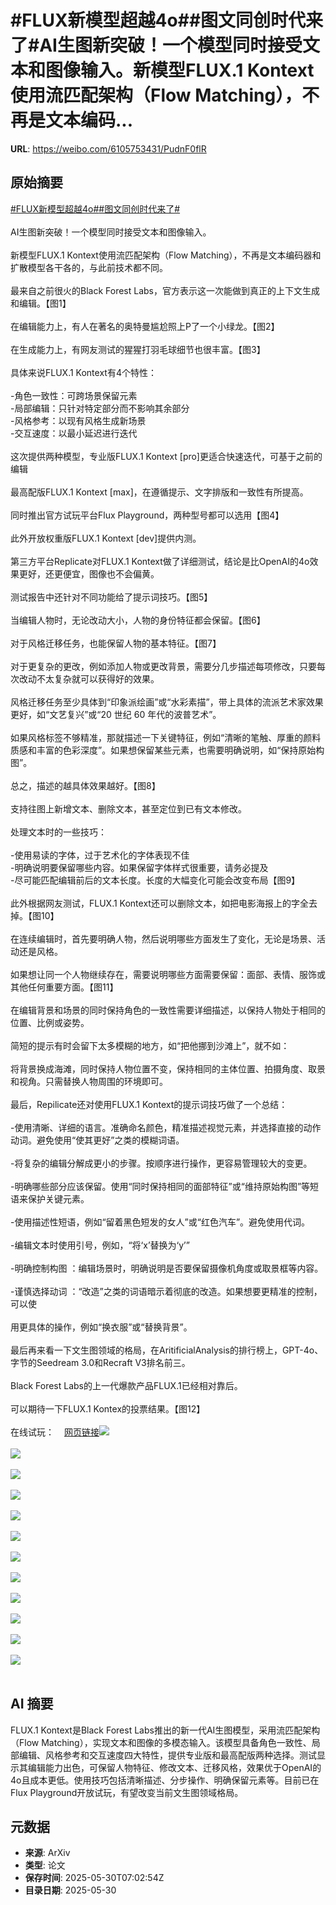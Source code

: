 # #FLUX新模型超越4o##图文同创时代来了#AI生图新突破！一个模型同时接受文本和图像输入。新模型FLUX.1 Kontext使用流匹配架构（Flow Matching），不再是文本编码...

**URL**: https://weibo.com/6105753431/PudnF0flR

## 原始摘要

<a href="https://m.weibo.cn/search?containerid=231522type%3D1%26t%3D10%26q%3D%23FLUX%E6%96%B0%E6%A8%A1%E5%9E%8B%E8%B6%85%E8%B6%8A4o%23&amp;extparam=%23FLUX%E6%96%B0%E6%A8%A1%E5%9E%8B%E8%B6%85%E8%B6%8A4o%23" data-hide=""><span class="surl-text">#FLUX新模型超越4o#</span></a><a href="https://m.weibo.cn/search?containerid=231522type%3D1%26t%3D10%26q%3D%23%E5%9B%BE%E6%96%87%E5%90%8C%E5%88%9B%E6%97%B6%E4%BB%A3%E6%9D%A5%E4%BA%86%23&amp;extparam=%23%E5%9B%BE%E6%96%87%E5%90%8C%E5%88%9B%E6%97%B6%E4%BB%A3%E6%9D%A5%E4%BA%86%23" data-hide=""><span class="surl-text">#图文同创时代来了#</span></a><br><br>AI生图新突破！一个模型同时接受文本和图像输入。<br><br>新模型FLUX.1 Kontext使用流匹配架构（Flow Matching），不再是文本编码器和扩散模型各干各的，与此前技术都不同。<br><br>最来自之前很火的Black Forest Labs，官方表示这一次能做到真正的上下文生成和编辑。【图1】<br><br>在编辑能力上，有人在著名的奥特曼尴尬照上P了一个小绿龙。【图2】<br><br>在生成能力上，有网友测试的猩猩打羽毛球细节也很丰富。【图3】<br><br>具体来说FLUX.1 Kontext有4个特性：<br><br>-角色一致性：可跨场景保留元素  <br>-局部编辑：只针对特定部分而不影响其余部分  <br>-风格参考：以现有风格生成新场景  <br>-交互速度：以最小延迟进行迭代  <br><br>这次提供两种模型，专业版FLUX.1 Kontext [pro]更适合快速迭代，可基于之前的编辑<br><br>最高配版FLUX.1 Kontext [max]，在遵循提示、文字排版和一致性有所提高。<br><br>同时推出官方试玩平台Flux Playground，两种型号都可以选用【图4】<br><br>此外开放权重版FLUX.1 Kontext [dev]提供内测。<br><br>第三方平台Replicate对FLUX.1 Kontext做了详细测试，结论是比OpenAI的4o效果更好，还更便宜，图像也不会偏黄。<br><br>测试报告中还针对不同功能给了提示词技巧。【图5】<br><br>当编辑人物时，无论改动大小，人物的身份特征都会保留。【图6】<br><br>对于风格迁移任务，也能保留人物的基本特征。【图7】<br><br>对于更复杂的更改，例如添加人物或更改背景，需要分几步描述每项修改，只要每次改动不太复杂就可以获得好的效果。<br><br>风格迁移任务至少具体到“印象派绘画”或“水彩素描”，带上具体的流派艺术家效果更好，如“文艺复兴”或“20 世纪 60 年代的波普艺术”。<br><br>如果风格标签不够精准，那就描述一下关键特征，例如“清晰的笔触、厚重的颜料质感和丰富的色彩深度”。如果想保留某些元素，也需要明确说明，如“保持原始构图”。<br><br>总之，描述的越具体效果越好。【图8】<br><br>支持往图上新增文本、删除文本，甚至定位到已有文本修改。<br><br>处理文本时的一些技巧：<br><br>-使用易读的字体，过于艺术化的字体表现不佳  <br>-明确说明要保留哪些内容。如果保留字体样式很重要，请务必提及  <br>-尽可能匹配编辑前后的文本长度。长度的大幅变化可能会改变布局【图9】  <br><br>此外根据网友测试，FLUX.1 Kontext还可以删除文本，如把电影海报上的字全去掉。【图10】<br><br>在连续编辑时，首先要明确人物，然后说明哪些方面发生了变化，无论是场景、活动还是风格。<br><br>如果想让同一个人物继续存在，需要说明哪些方面需要保留：面部、表情、服饰或其他任何重要方面。【图11】<br><br>在编辑背景和场景的同时保持角色的一致性需要详细描述，以保持人物处于相同的位置、比例或姿势。<br><br>简短的提示有时会留下太多模糊的地方，如“把他挪到沙滩上”，就不如：<br><br>将背景换成海滩，同时保持人物位置不变，保持相同的主体位置、拍摄角度、取景和视角。只需替换人物周围的环境即可。<br><br>最后，Repilicate还对使用FLUX.1 Kontext的提示词技巧做了一个总结：<br><br>-使用清晰、详细的语言。准确命名颜色，精准描述视觉元素，并选择直接的动作动词。避免使用“使其更好”之类的模糊词语。  <br><br>-将复杂的编辑分解成更小的步骤。按顺序进行操作，更容易管理较大的变更。  <br><br>-明确哪些部分应该保留。使用“同时保持相同的面部特征”或“维持原始构图”等短语来保护关键元素。  <br><br>-使用描述性短语，例如“留着黑色短发的女人”或“红色汽车”。避免使用代词。  <br><br>-编辑文本时使用引号，例如，“将‘x’替换为‘y’”  <br><br>-明确控制构图 ：编辑场景时，明确说明是否要保留摄像机角度或取景框等内容。  <br><br>-谨慎选择动词 ：“改造”之类的词语暗示着彻底的改造。如果想要更精准的控制，可以使<br><br>用更具体的操作，例如“换衣服”或“替换背景”。  <br><br>最后再来看一下文生图领域的格局，在AritificialAnalysis的排行榜上，GPT-4o、字节的Seedream 3.0和Recraft V3排名前三。<br><br>Black Forest Labs的上一代爆款产品FLUX.1已经相对靠后。<br><br>可以期待一下FLUX.1 Kontex的投票结果。【图12】<br><br>在线试玩：<a href="https://weibo.cn/sinaurl?u=https%3A%2F%2Fplayground.bfl.ai%2Fimage%2Fgenerate" data-hide=""><span class="url-icon"><img style="width: 1rem;height: 1rem" src="https://h5.sinaimg.cn/upload/2015/09/25/3/timeline_card_small_web_default.png" referrerpolicy="no-referrer"></span><span class="surl-text">网页链接</span></a><img style="" src="https://tvax4.sinaimg.cn/large/006Fd7o3gy1i1xiiqgne6j30k10k0dpm.jpg" referrerpolicy="no-referrer"><br><br><img style="" src="https://tvax4.sinaimg.cn/large/006Fd7o3gy1i1xiirodbcj30mp0k0494.jpg" referrerpolicy="no-referrer"><br><br><img style="" src="https://tvax3.sinaimg.cn/large/006Fd7o3gy1i1xiiswo24j30k00t37er.jpg" referrerpolicy="no-referrer"><br><br><img style="" src="https://tvax1.sinaimg.cn/large/006Fd7o3gy1i1xiir4khqj30k00kmdtr.jpg" referrerpolicy="no-referrer"><br><br><img style="" src="https://tvax1.sinaimg.cn/large/006Fd7o3gy1i1xiiso65kj30se0k0qeu.jpg" referrerpolicy="no-referrer"><br><br><img style="" src="https://tvax4.sinaimg.cn/large/006Fd7o3gy1i1xiiseo6yj30zk0dyn7v.jpg" referrerpolicy="no-referrer"><br><br><img style="" src="https://tvax2.sinaimg.cn/large/006Fd7o3gy1i1xiit0twjj30ww0k0h6j.jpg" referrerpolicy="no-referrer"><br><br><img style="" src="https://tvax3.sinaimg.cn/large/006Fd7o3gy1i1xiism0slj30zk0fdncq.jpg" referrerpolicy="no-referrer"><br><br><img style="" src="https://tvax2.sinaimg.cn/large/006Fd7o3gy1i1xiisnq6oj30q00k0h6l.jpg" referrerpolicy="no-referrer"><br><br><img style="" src="https://tvax2.sinaimg.cn/large/006Fd7o3gy1i1xiis03v5j30mq0k014h.jpg" referrerpolicy="no-referrer"><br><br><img style="" src="https://tvax4.sinaimg.cn/large/006Fd7o3gy1i1xiitvscmj30x50k0tn2.jpg" referrerpolicy="no-referrer"><br><br><img style="" src="https://tvax1.sinaimg.cn/large/006Fd7o3gy1i1xiireyidj30ly0k0te3.jpg" referrerpolicy="no-referrer"><br><br>

## AI 摘要

FLUX.1 Kontext是Black Forest Labs推出的新一代AI生图模型，采用流匹配架构（Flow Matching），实现文本和图像的多模态输入。该模型具备角色一致性、局部编辑、风格参考和交互速度四大特性，提供专业版和最高配版两种选择。测试显示其编辑能力出色，可保留人物特征、修改文本、迁移风格，效果优于OpenAI的4o且成本更低。使用技巧包括清晰描述、分步操作、明确保留元素等。目前已在Flux Playground开放试玩，有望改变当前文生图领域格局。

## 元数据

- **来源**: ArXiv
- **类型**: 论文
- **保存时间**: 2025-05-30T07:02:54Z
- **目录日期**: 2025-05-30

